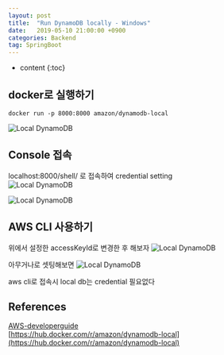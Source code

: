 ```yaml
---
layout: post
title:  "Run DynamoDB locally - Windows"
date:   2019-05-10 21:00:00 +0900
categories: Backend
tag: SpringBoot
---
```


* content
{:toc}

## docker로 실행하기
```
docker run -p 8000:8000 amazon/dynamodb-local
```
  
![Local DynamoDB]({{site.url}}/assets/images/2019-05/dynamodb-local-01.png)

## Console 접속
localhost:8000/shell/ 로 접속하여 credential setting  
![Local DynamoDB]({{site.url}}/assets/images/2019-05/dynamodb-local-02.png)  

![Local DynamoDB]({{site.url}}/assets/images/2019-05/dynamodb-local-03.png)  

## AWS CLI 사용하기
위에서 설정한 accessKeyId로 변경한 후 해보자
![Local DynamoDB]({{site.url}}/assets/images/2019-05/dynamodb-local-04.png)  


아무거나로 셋팅해보면
![Local DynamoDB]({{site.url}}/assets/images/2019-05/dynamodb-local-05.png)  

aws cli로 접속시 local db는 credential 필요없다

## References
[AWS-developerguide](https://docs.aws.amazon.com/ko_kr/amazondynamodb/latest/developerguide/DynamoDBLocal.DownloadingAndRunning.html)  
[https://hub.docker.com/r/amazon/dynamodb-local](https://hub.docker.com/r/amazon/dynamodb-local)